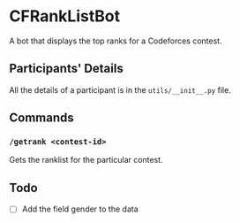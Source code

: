 # CFRankListBot

A bot that displays the top ranks for a Codeforces contest.

## Participants' Details

All the details of a participant is in the `utils/__init__.py` file.

## Commands

### `/getrank <contest-id>`

Gets the ranklist for the particular contest.

## Todo

- [ ] Add the field gender to the data
